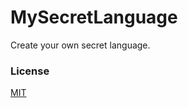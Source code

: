 MySecretLanguage
==================

Create your own secret language.

### License
[MIT](/LICENSE.txt)
